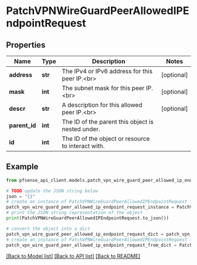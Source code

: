 # PatchVPNWireGuardPeerAllowedIPEndpointRequest


## Properties

Name | Type | Description | Notes
------------ | ------------- | ------------- | -------------
**address** | **str** | The IPv4 or IPv6 address for this peer IP.&lt;br&gt; | [optional] 
**mask** | **int** | The subnet mask for this peer IP.&lt;br&gt; | [optional] 
**descr** | **str** | A description for this allowed peer IP.&lt;br&gt; | [optional] 
**parent_id** | **int** | The ID of the parent this object is nested under. | 
**id** | **int** | The ID of the object or resource to interact with. | 

## Example

```python
from pfsense_api_client.models.patch_vpn_wire_guard_peer_allowed_ip_endpoint_request import PatchVPNWireGuardPeerAllowedIPEndpointRequest

# TODO update the JSON string below
json = "{}"
# create an instance of PatchVPNWireGuardPeerAllowedIPEndpointRequest from a JSON string
patch_vpn_wire_guard_peer_allowed_ip_endpoint_request_instance = PatchVPNWireGuardPeerAllowedIPEndpointRequest.from_json(json)
# print the JSON string representation of the object
print(PatchVPNWireGuardPeerAllowedIPEndpointRequest.to_json())

# convert the object into a dict
patch_vpn_wire_guard_peer_allowed_ip_endpoint_request_dict = patch_vpn_wire_guard_peer_allowed_ip_endpoint_request_instance.to_dict()
# create an instance of PatchVPNWireGuardPeerAllowedIPEndpointRequest from a dict
patch_vpn_wire_guard_peer_allowed_ip_endpoint_request_from_dict = PatchVPNWireGuardPeerAllowedIPEndpointRequest.from_dict(patch_vpn_wire_guard_peer_allowed_ip_endpoint_request_dict)
```
[[Back to Model list]](../README.md#documentation-for-models) [[Back to API list]](../README.md#documentation-for-api-endpoints) [[Back to README]](../README.md)



